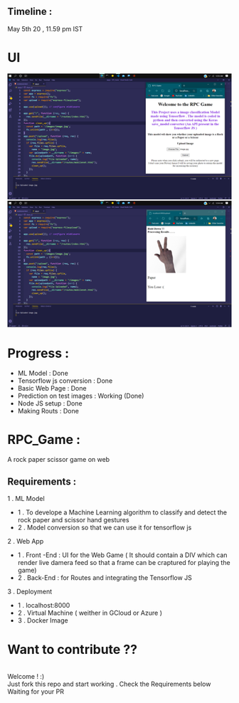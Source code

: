 ## Timeline : 
May 5th 20 , 11.59 pm IST
<div>
    <h1> UI </h1>
    <img src="Result/Result!.png"
    <br>
    <img src="Result/Result2.png"
</div>
<div>
    <h1>Progress : </h1>
    <ul>
      <li>ML Model : Done</li>
      <li>Tensorflow js conversion : Done</li>
      <li>Basic Web Page : Done</li>
      <li>Prediction on test images : Working (Done)</li>
      <li>Node JS setup : Done</li>
      <li>Making Routs : Done</li>
      </ul>
</div>
<div>
    <h1>RPC_Game :</h1>
    <p>A rock paper scissor game on web</p>
</div>
    
## Requirements :
1 . ML Model
<ul>
  <li>1 . To develope a Machine Learning algorithm to classify and detect the rock paper and scissor hand gestures</li>
  <li>2 . Model conversion so that we can use it for tensorflow js </li>
</ul>
2 . Web App
<ul>
  <li>1 . Front -End :  UI for the Web Game ( It should contain a DIV which can render live damera feed so that a frame can be craptured for playing the game) </li>
  <li>2 . Back-End : for Routes and integrating the Tensorflow JS </li>
</ul>
3 . Deployment
<ul>
  <li>1 . localhost:8000 </li>
  <li>2 . Virtual Machine ( weither in GCloud or Azure )</li>
  <li>3 . Docker Image</li>
</ul>
<div>
<h1>Want to contribute ?? </h1><br>
Welcome ! :)<br>
Just fork this repo and start working . Check the Requirements below <br>
Waiting for your PR
</div>
